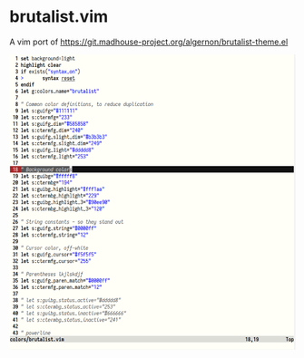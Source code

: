 # brutalist.vim
A vim port of https://git.madhouse-project.org/algernon/brutalist-theme.el

![Screenshot](https://raw.githubusercontent.com/wjlroe/brutalist.vim/d11ee1bcce86591c2e363c16eee19ac6310bce43/screenshot-vim-brutalist.vim.png)
